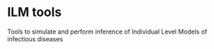 ILM tools
===

Tools to simulate and perform inference of Individual Level Models of infectious diseases
